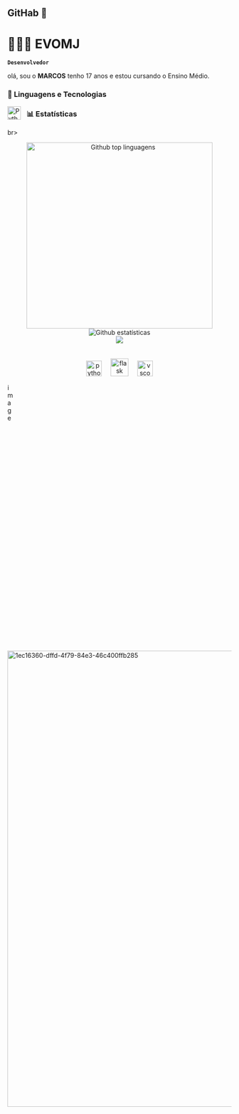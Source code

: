 ## GitHab 🤳

# 👩🏻‍💻 EVOMJ

**`Desenvolvedor`**

olá, sou o **MARCOS** tenho 17 anos  e estou cursando o Ensino Médio.



### 🤖 Linguagens e Tecnologias



<img 
    align="left" 
    alt="Python" 
    title="Python"
    width="30px" 
    style="padding-right: 10px;" 
    src="https://cdn.jsdelivr.net/gh/devicons/devicon@latest/icons/python/python-original.svg" 
/>





### **📊 Estatísticas**
br>
<div align="center">
  <img src="https://github-readme-stats.vercel.app/api/top-langs/?username=EVOMJ&layout=compact&langs_count=20&theme=neon" width="418" alt="Github top linguagens"/>
  <img src="https://github-readme-streak-stats.herokuapp.com/?user=EVOMJ&theme=neon" alt="Github estatísticas"/>
  <br>
  <img src="http://github-profile-summary-cards.vercel.app/api/cards/profile-details?username=ricardolimaa29&theme=2077"/>
</div>
<br>
<br>
<div align="center">
 
  <img src="https://cdn.jsdelivr.net/gh/devicons/devicon/icons/python/python-original.svg" height="35" alt="python logo"  />
  <img width="12" />
  <img src="https://skillicons.dev/icons?i=flask" height="40" alt="flask logo"  />
  <img width="12" />
  <img src="https://cdn.jsdelivr.net/gh/devicons/devicon/icons/vscode/vscode-original.svg" height="35" alt="vscode logo"  />
</div>
 
 <img 
      width="12" height="585" alt="image" src="https://github.com/user-attachments/assets/cfee38bc-ff6e-4994-ac9f-5adfe1a9fc99" />



<img 
width="1024" height="1024" alt="1ec16360-dffd-4f79-84e3-46c400ffb285" src="https://github.com/user-attachments/assets/d5de343e-d676-4247-95c8-c97ebce7a2e7" />


</p>

